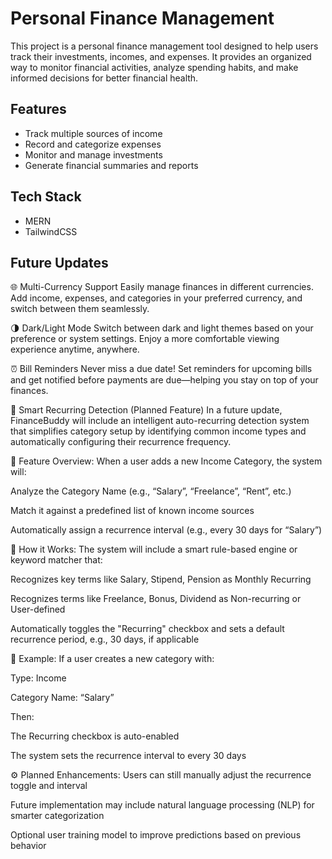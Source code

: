 # Personal Finance Management

This project is a personal finance management tool designed to help users track their investments, incomes, and expenses. It provides an organized way to monitor financial activities, analyze spending habits, and make informed decisions for better financial health.

## Features

- Track multiple sources of income
- Record and categorize expenses
- Monitor and manage investments
- Generate financial summaries and reports

## Tech Stack

- MERN
- TailwindCSS

## Future Updates

🌐 Multi-Currency Support
Easily manage finances in different currencies. Add income, expenses, and categories in your preferred currency, and switch between them seamlessly.

🌗 Dark/Light Mode
Switch between dark and light themes based on your preference or system settings. Enjoy a more comfortable viewing experience anytime, anywhere.

⏰ Bill Reminders
Never miss a due date! Set reminders for upcoming bills and get notified before payments are due—helping you stay on top of your finances.

🔄 Smart Recurring Detection (Planned Feature)
In a future update, FinanceBuddy will include an intelligent auto-recurring detection system that simplifies category setup by identifying common income types and automatically configuring their recurrence frequency.

📌 Feature Overview:
When a user adds a new Income Category, the system will:

Analyze the Category Name (e.g., “Salary”, “Freelance”, “Rent”, etc.)

Match it against a predefined list of known income sources

Automatically assign a recurrence interval (e.g., every 30 days for “Salary”)

🧠 How it Works:
The system will include a smart rule-based engine or keyword matcher that:

Recognizes key terms like Salary, Stipend, Pension as Monthly Recurring

Recognizes terms like Freelance, Bonus, Dividend as Non-recurring or User-defined

Automatically toggles the "Recurring" checkbox and sets a default recurrence period, e.g., 30 days, if applicable

🔧 Example:
If a user creates a new category with:

Type: Income

Category Name: “Salary”

Then:

The Recurring checkbox is auto-enabled

The system sets the recurrence interval to every 30 days

⚙️ Planned Enhancements:
Users can still manually adjust the recurrence toggle and interval

Future implementation may include natural language processing (NLP) for smarter categorization

Optional user training model to improve predictions based on previous behavior

